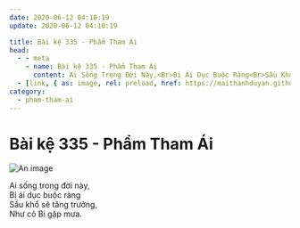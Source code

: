 ```yaml
---
date: 2020-06-12 04:10:19
update: 2020-06-12 04:10:19

title: Bài kệ 335 - Phẩm Tham Ái
head:
  - - meta
    - name: Bài kệ 335 - Phẩm Tham Ái
      content: Ai Sống Trong Đời Này,<Br>Bị Ái Dục Buộc Ràng<Br>Sầu Khổ Sẽ Tăng Trưởng,<Br>Như Cỏ Bi Gặp Mưa.<Br>
  - [link, { as: image, rel: preload, href: https://maithanhduyan.github.io/kinh-phap-cu/img/pham-tham-ai/pham-tham-ai-335.jpg }]
category:
  - pham-tham-ai
---
```


# Bài kệ 335 - Phẩm Tham Ái

![An image](/img/pham-tham-ai/pham-tham-ai-335.jpg)

Ai sống trong đời này,<br>Bị ái dục buộc ràng<br>Sầu khổ sẽ tăng trưởng,<br>Như cỏ Bi gặp mưa.<br>
